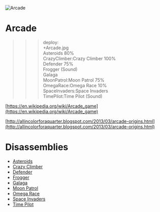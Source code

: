 ![Arcade](Arcade.jpg)

# Arcade

>>> deploy:<br>
>>>    +Arcade.jpg<br>
>>>    Asteroids 80%<br>
>>>    CrazyClimber:Crazy Climber 100%<br>
>>>    Defender 75%<br>
>>>    Frogger (Sound)<br>
>>>    Galaga<br>
>>>    MoonPatrol:Moon Patrol 75%<br>
>>>    OmegaRace:Omega Race 10%<br>
>>>    SpaceInvaders:Space Invaders<br>
>>>    TimePilot:Time Pilot (Sound)<br>

[https://en.wikipedia.org/wiki/Arcade_game](https://en.wikipedia.org/wiki/Arcade_game)

[http://allincolorforaquarter.blogspot.com/2013/03/arcade-origins.html](http://allincolorforaquarter.blogspot.com/2013/03/arcade-origins.html)

# Disassemblies

  * [Asteroids](Asteroids)
  * [Crazy Climber](CrazyClimber)
  * [Defender](Defender)
  * [Frogger](Frogger)
  * [Galaga](Galaga)
  * [Moon Patrol](MoonPatrol)
  * [Omega Race](OmegaRace)
  * [Space Invaders](SpaceInvaders)
  * [Time Pilot](TimePilot)
